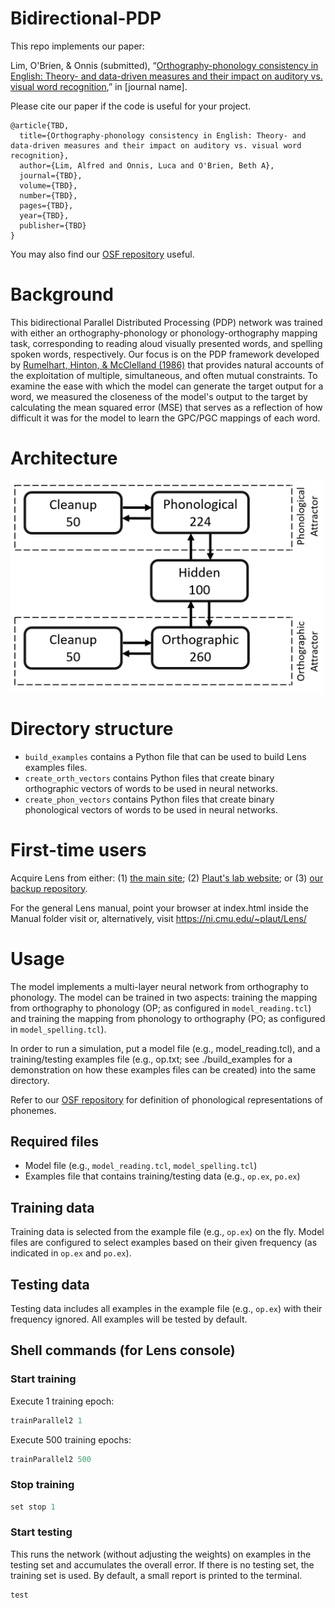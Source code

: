 # Bidirectional-PDP
This repo implements our paper:

Lim, O'Brien, & Onnis (submitted), “[Orthography-phonology consistency in English: Theory- and data-driven measures and their impact on auditory vs. visual word recognition](https://osf.io/wdzqc/?view_only=d6ef4592811441779ce7e8801dec805d),” in [journal name].

Please cite our paper if the code is useful for your project.
```
@article{TBD,
  title={Orthography-phonology consistency in English: Theory- and data-driven measures and their impact on auditory vs. visual word recognition},
  author={Lim, Alfred and Onnis, Luca and O'Brien, Beth A},
  journal={TBD},
  volume={TBD},
  number={TBD},
  pages={TBD},
  year={TBD},
  publisher={TBD}
}
```
You may also find our [OSF repository](https://osf.io/wdzqc/?view_only=d6ef4592811441779ce7e8801dec805d) useful.

# Background
This bidirectional Parallel Distributed Processing (PDP) network was trained with either an orthography-phonology or phonology-orthography mapping task, corresponding to reading aloud visually presented words, and spelling spoken words, respectively. Our focus is on the PDP framework developed by [Rumelhart, Hinton, & McClelland (1986)](https://doi.org/10.7551/mitpress/5236.003.0018) that provides natural accounts of the exploitation of multiple, simultaneous, and often mutual constraints. To examine the ease with which the model can generate the target output for a word, we measured the closeness of the model's output to the target by calculating the mean squared error (MSE) that serves as a reflection of how difficult it was for the model to learn the GPC/PGC mappings of each word. 

# Architecture
<img src="architecture.png" width="500">

# Directory structure

+ `build_examples` contains a Python file that can be used to build Lens examples files.
+ `create_orth_vectors` contains Python files that create binary orthographic vectors of words to be used in neural networks.
+ `create_phon_vectors` contains Python files that create binary phonological vectors of words to be used in neural networks.

# First-time users
Acquire Lens from either: (1) [the main site](https://ni.cmu.edu/~plaut/Lens/Manual/index.html); (2) [Plaut's lab website](https://www.cnbc.cmu.edu/~plaut/Resources.html); or (3) [our backup repository](https://github.com/alfred-lim/Lens). 

For the general Lens manual, point your browser at index.html inside the Manual folder visit or, alternatively, visit https://ni.cmu.edu/~plaut/Lens/

# Usage
The model implements a multi-layer neural network from orthography to phonology. The model can be trained in two aspects: training the mapping from orthography to phonology (OP; as configured in ``model_reading.tcl``) and training the mapping from phonology to orthography (PO; as configured in ``model_spelling.tcl``).

In order to run a simulation, put a model file (e.g., model_reading.tcl), and a training/testing examples file (e.g., op.txt; see ./build_examples for a demonstration on how these examples files can be created) into the same directory.

Refer to our [OSF repository](https://osf.io/wdzqc/?view_only=d6ef4592811441779ce7e8801dec805d) for definition of phonological representations of phonemes.

## Required files
* Model file (e.g., ``model_reading.tcl``, ``model_spelling.tcl``)
* Examples file that contains training/testing data (e.g., ``op.ex``, ``po.ex``)

## Training data
Training data is selected from the example file (e.g., ``op.ex``) on the fly. Model files are configured to select examples based on their given frequency (as indicated in ``op.ex`` and ``po.ex``). 

## Testing data
Testing data includes all examples in the example file (e.g., ``op.ex``) with their frequency ignored. All examples will be tested by default.

## Shell commands (for Lens console)
### Start training
Execute 1 training epoch:
```c
trainParallel2 1
```

Execute 500 training epochs:
```c
trainParallel2 500
```

### Stop training
```c
set stop 1
```

### Start testing
This runs the network (without adjusting the weights) on examples in the testing set and accumulates the overall error. If there is no testing set, the training set is used. 
By default, a small report is printed to the terminal.
```c
test
```

